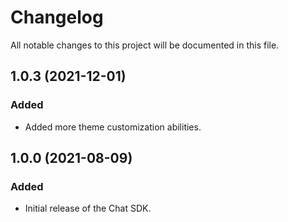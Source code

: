 # Changelog

All notable changes to this project will be documented in this file.

## 1.0.3 (2021-12-01)

 ### Added
 - Added more theme customization abilities.

 ##

## 1.0.0 (2021-08-09)

### Added
* Initial release of the Chat SDK.
